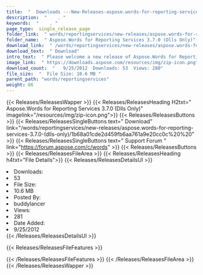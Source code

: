 ```yaml
---
title:  "  Downloads ---New-Releases-aspose.words-for-reporting-services-3.7.0-(dlls-only) . " 
description:  "    . " 
keywords:  "    . " 
page_type:  single_release_page
folder_link:  " words/reportingservices/new-releases/aspose.words-for-reporting-services-3.7.0-(dlls-only)/"
folder_name:  " Aspose.Words for Reporting Services 3.7.0 (Dlls Only)"
download_link:  " /words/reportingservices/new-releases/aspose.words-for-reporting-services-3.7.0-(dlls-only)/1b68a01cde2d459fb6aa761a9e20cc0c"
download_text:  " Download"
intro_text:  " Please welcome a new release of Aspose.Words for Reporting Services. This releas..."
image_link:  " https://downloads.aspose.com/resources/img/zip-icon.png"
download_count:  "   9/25/2012  Downloads: 53  Views: 280"
file_size:  "  File Size: 10.6 MB "
parent_path: "words/reportingservices"
weight: 86 
---
```


{{< Releases/ReleasesWapper >}}
  {{< Releases/ReleasesHeading H2txt=" Aspose.Words for Reporting Services 3.7.0 (Dlls Only)" imagelink="/resources/img/zip-icon.png">}}
  {{< Releases/ReleasesButtons >}}
    {{< Releases/ReleasesSingleButtons text=" Download" link="/words/reportingservices/new-releases/aspose.words-for-reporting-services-3.7.0-(dlls-only)/1b68a01cde2d459fb6aa761a9e20cc0c%20%20" >}}
    {{< Releases/ReleasesSingleButtons text=" Support Forum " link="https://forum.aspose.com/c/words" >}}
  {{< Releases/ReleasesButtons >}}
  {{< Releases/ReleasesFileArea >}}
    {{< Releases/ReleasesHeading h4txt="File Details">}}
    {{< Releases/ReleasesDetailsUl >}}
             <li>Downloads:</li><li>53</li><li>File Size:</li><li>10.6 MB</li><li>Posted By:</li><li>buddylancer</li><li>Views:</li><li>281</li><li>Date Added:</li><li>9/25/2012</li>
    {{< /Releases/ReleasesDetailsUl >}}

  {{< Releases/ReleasesFileFeatures >}}
      
  {{< /Releases/ReleasesFileFeatures >}}
 {{< /Releases/ReleasesFileArea >}}
{{< /Releases/ReleasesWapper >}}


